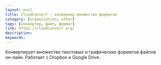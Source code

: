 ```yaml
---
layout: post
title: CloudConvert — конвернер множества форматов
category: [organization, other]
tags: [конвертер, файл, формат]
link: https://cloudconvert.org/
description:
keywords:
---
```


<p>Конвертирует множество текстовых и графических форматов файлов он-лайн. Работает с Dropbox и  Google Drive.</p>
